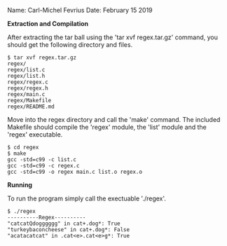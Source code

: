 Name: Carl-Michel Fevrius
Date: February 15 2019

**Extraction and Compilation**

After extracting the tar ball using the 'tar xvf regex.tar.gz' command, you should
get the following directory and files.

    $ tar xvf regex.tar.gz
    regex/
    regex/list.c
    regex/list.h
    regex/regex.c
    regex/regex.h
    regex/main.c
    regex/Makefile
    regex/README.md

Move into the regex directory and call the 'make' command. The included Makefile 
should compile the 'regex' module, the 'list' module and the 'regex' executable.

    $ cd regex
    $ make
    gcc -std=c99 -c list.c
    gcc -std=c99 -c regex.c
    gcc -std=c99 -o regex main.c list.o regex.o

**Running**

To run the program simply call the exectuable './regex'.

    $ ./regex
    ----------Regex----------
    "catcatQdogggggg" in cat+.dog*: True
    "turkeybaconcheese" in cat+.dog*: False
    "acatacatcat" in .cat<e>.cat<e>g*: True

